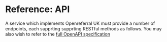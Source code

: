 # Reference: API

A service which implements Openreferral UK must provide a number of endpoints, each supprting supprting RESTful methods as follows. You may also wish to refer to the [full OpenAPI specification](/developers/specifications)